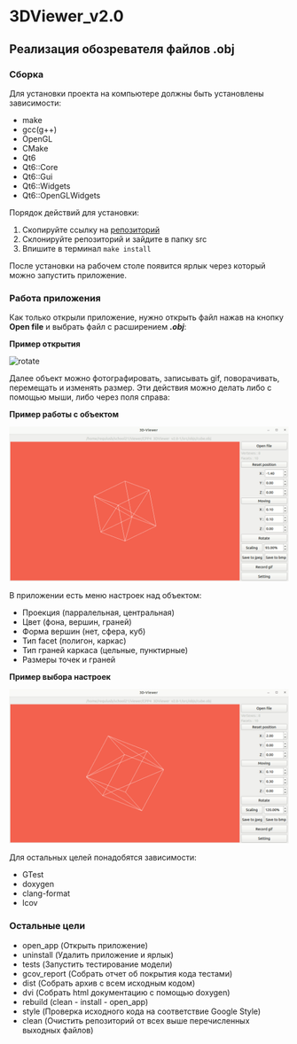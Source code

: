 # 3DViewer_v2.0
## Реализация обозревателя файлов .obj
### Сборка
Для установки проекта на компьютере должны быть установлены зависимости:
- make
- gcc(g++)
- OpenGL
- CMake
- Qt6
- Qt6::Core
- Qt6::Gui
- Qt6::Widgets
- Qt6::OpenGLWidgets

Порядок действий для установки:
1. Скопируйте ссылку на [репозиторий](git@github.com:Osipof/CPP-Object-Viewer.git)
2. Склонируйте репозиторий и зайдите в папку src
3. Впишите в терминал `make install`

После установки на рабочем столе появится ярлык через который можно запустить приложение.

### Работа приложения
Как только открыли приложение, нужно открыть файл нажав на кнопку **Open file** и выбрать файл с расширением ***.obj***:

**Пример открытия**

![rotate](src/images/files.gif)

Далее объект можно фотографировать, записывать gif, поворачивать, перемещать и изменять размер. Эти действия можно делать либо с помощью мыши, либо через поля справа:

**Пример работы с объектом**

![rotate](src/images/move_rotate.gif)

В приложении есть меню настроек над объектом:
- Проекция (парралельная, центральная)
- Цвет (фона, вершин, граней)
- Форма вершин (нет, сфера, куб)
- Тип facet (полигон, каркас)
- Тип граней каркаса (цельные, пунктирные)
- Размеры точек и граней

**Пример выбора настроек**

![rotate](src/images/settings.gif)

Для остальных целей понадобятся зависимости:
- GTest
- doxygen
- clang-format
- lcov

### Остальные цели
- open_app (Открыть приложение)
- uninstall (Удалить приложение и ярлык)
- tests (Запустить тестирование модели)
- gcov_report (Собрать отчет об покрытия кода тестами)
- dist (Собрать архив с всем исходным кодом)
- dvi (Собрать html документацию с помощью doxygen)
- rebuild (clean - install - open_app)
- style (Проверка исходного кода на соответствие Google Style)
- clean (Очистить репозиторий от всех выше перечисленных выходных файлов)

